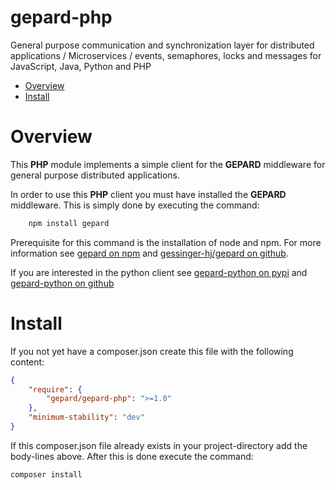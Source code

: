# gepard-php
General purpose communication and synchronization layer for distributed applications / Microservices / events, semaphores, locks and messages for JavaScript, Java, Python and PHP

<!-- MarkdownTOC -->

- [Overview](#overview)
- [Install](#install)

<!-- /MarkdownTOC -->

# Overview
This __PHP__ module implements a simple client for the __GEPARD__ middleware for general purpose distributed applications.

In order to use this __PHP__ client you must have installed the __GEPARD__ middleware.
This is simply done by executing the command:

```bash
	npm install gepard
```

Prerequisite for this command is the installation of node and npm.
For more information see [gepard on npm](https://www.npmjs.com/package/gepard) and [gessinger-hj/gepard on github](https://github.com/gessinger-hj/gepard).

If you are interested in the python client see [gepard-python on pypi](https://pypi.python.org/pypi/gepard-python)
and [gepard-python on github](https://github.com/gessinger-hj/gepard-python)

# Install
If you not yet have a composer.json create this file with the following content:
```json
{
    "require": {
        "gepard/gepard-php": ">=1.0"
    },
    "minimum-stability": "dev" 
}
```
If this composer.json file already exists in your project-directory add the body-lines above.
After this is done execute the command:
```bash
composer install
```


